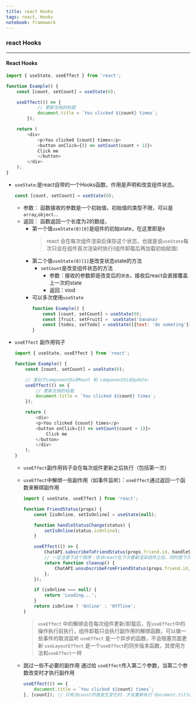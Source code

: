 ```yaml
---
title: react Hooks
tags: react, Hooks
notebook: framework
---
```


### react Hooks
---
#### React Hooks
```javascript
import { useState, useEffect } from 'react';

function Example() {
    const [count, setCount] = useState(0);

    useEffect(() => {
            // 更新文档的标题
            document.title = `You clicked ${count} times`;
        });

    return (
        <div>
            <p>You clicked {count} times</p>
            <button onClick={() => setCount(count + 1)}>
            Click me
            </button>
        </div>
    );
}
```

- `useState`:是react自带的一个Hooks函数，作用是声明和改变组件状态。

    ```javascript
    const [count, setCount] = useState(0);
    ```
    - 参数： 函数接收的参数是一个初始值，初始值的类型不限，可以是`array`,`object`...
    - 返回： 函数返回一个长度为2的数组，
        - 第一个值`useState(0)[0]`是组件的初始state，在这里即是`0`
            > react 会在每次组件渲染后保存这个状态，也就是说`useState`每次只会在组件首次渲染时执行(组件卸载后再加载初始赋值)
        - 第二个值`useState(0)[1]`是改变状态state的方法
            - `setCount`是改变组件状态的方法
                - 参数：接收的参数即是改变后的`状态`，接收后react会直接覆盖上一次的state
                - 返回：viod
        - 可以多次使用`useState`
            ```javascript
            function Example() {
                const [count, setCount] = useState(0);
                const [fruit, setFruit] =  useState('banana)
                const [todos, setTodo] = useState([{text: 'do someting'}])
            }
            ```
- `useEffect` 副作用钩子
    ```javascript
    import { useState, useEffect } from 'react';

    function Example() {
        const [count, setCount] = useState(0);

        // 类似于componentDidMount 和 componentDidUpdate:
        useEffect(() => {
            // 更新文档的标题
            document.title = `You clicked ${count} times`;
        });

        return (
            <div>
            <p>You clicked {count} times</p>
            <button onClick={() => setCount(count + 1)}>
                Click me
            </button>
            </div>
        );
    }
    ```
    - `useEffect`副作用钩子会在每次组件更新之后执行（包括第一次）

    - `useEffect`中解绑一些副作用（如事件监听）：`useEffect`通过返回一个函数来解绑副作用
        ```javascript
        import { useState, useEffect } from 'react';

        function FriendStatus(props) {
            const [isOnline, setIsOnline] = useState(null);

            function handleStatusChange(status) {
                setIsOnline(status.isOnline);
            }

            useEffect(() => {
                ChatAPI.subscribeToFriendStatus(props.friend.id, handleStatusChange);
                // 一定注意下这个顺序：告诉react在下次重新渲染组件之后，同时是下次调用ChatAPI.subscribeToFriendStatus之前执行cleanup
                return function cleanup() {
                    ChatAPI.unsubscribeFromFriendStatus(props.friend.id, handleStatusChange);
                };
            });

            if (isOnline === null) {
                return 'Loading...';
            }
            return isOnline ? 'Online' : 'Offline';
        }
        ```
        > `useEffect` 中的解绑会在每次组件更新/卸载后，在`useEffect`中的操作执行前执行，组件卸载只会执行副作用的解绑函数，可以做一些事件的取消监听
        > `useEffect` 是一个异步的函数，不会阻塞页面更新
        > `useLayoutEffect` 是一个`useEffect`的同步版本函数，其使用方法和`useEffect`一样

    - 跳过一些不必要的副作用
        通过给 `useEffect`传入第二个参数，当第二个参数改变时才执行副作用
        ```javascript
        useEffect(() => {
            document.title = `You clicked ${count} times`;
        }, [count]); // 只有当count的值发生变化时，才会重新执行`document.title`这一句
        ```

